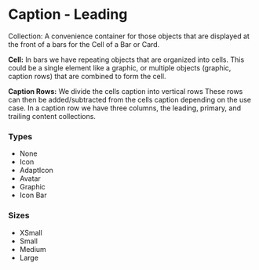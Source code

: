 # Caption - Leading

Collection:  A convenience container for those objects that are displayed at the front of a bars for the Cell of a Bar or Card.

**Cell:**  In bars we have repeating objects that are organized into cells.  This could be a single element like a graphic, or multiple objects (graphic, caption rows) that are combined to form the cell.

**Caption Rows:** We divide the cells caption into vertical rows These rows can then be added/subtracted from the cells caption depending on the use case.  In a caption row we have three columns, the leading, primary, and trailing content collections.

### Types

- None
- Icon
- AdaptIcon
- Avatar
- Graphic
- Icon Bar

### Sizes

- XSmall
- Small
- Medium
- Large
